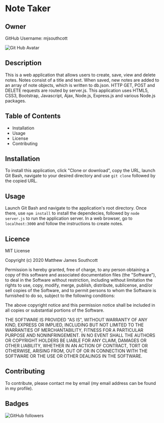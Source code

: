 # Note Taker

## Owner

GitHub Username: mjsouthcott

![Git Hub Avatar](https://avatars2.githubusercontent.com/u/52112919?v=4)

## Description

This is a web application that allows users to create, save, view and delete notes. Notes consist of a title and text. When saved, new notes are added to an array of note objects, which is written to db.json. HTTP GET, POST and DELETE requests are routed by server.js. This application uses HTML5, CSS3, Bootstrap, Javascript, Ajax, Node.js, Express.js and various Node.js packages.

## Table of Contents

* Installation
* Usage
* License
* Contributing

## Installation

To install this application, click "Clone or download", copy the URL, launch Git Bash, navigate to your desired directory and use `git clone` followed by the copied URL.

## Usage

Launch Git Bash and navigate to the application's root directory. Once there, use `npm install` to install the dependecies, followed by `node server.js` to run the application server. In a web browser, go to `localhost:3000` and follow the instructions to create notes.

## Licence

MIT License

Copyright (c) 2020 Matthew James Southcott

Permission is hereby granted, free of charge, to any person obtaining a copy of this software and associated documentation files (the "Software"), to deal in the Software without restriction, including without limitation the rights to use, copy, modify, merge, publish, distribute, sublicense, and/or sell copies of the Software, and to permit persons to whom the Software is furnished to do so, subject to the following conditions:

The above copyright notice and this permission notice shall be included in all copies or substantial portions of the Software.

THE SOFTWARE IS PROVIDED "AS IS", WITHOUT WARRANTY OF ANY KIND, EXPRESS OR IMPLIED, INCLUDING BUT NOT LIMITED TO THE WARRANTIES OF MERCHANTABILITY, FITNESS FOR A PARTICULAR PURPOSE AND NONINFRINGEMENT. IN NO EVENT SHALL THE AUTHORS OR COPYRIGHT HOLDERS BE LIABLE FOR ANY CLAIM, DAMAGES OR OTHER LIABILITY, WHETHER IN AN ACTION OF CONTRACT, TORT OR OTHERWISE, ARISING FROM, OUT OF OR IN CONNECTION WITH THE SOFTWARE OR THE USE OR OTHER DEALINGS IN THE SOFTWARE.

## Contributing

To contribute, please contact me by email (my email address can be found in my profile).

## Badges

![GitHub followers](https://img.shields.io/github/followers/mjsouthcott?label=Follow&style=social)